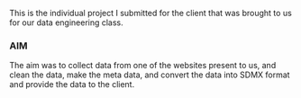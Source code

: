 This is the individual project I submitted for the client that was brought to us for our data engineering class.

### AIM 

The aim was to collect data from one of the websites present to us, and clean the data, make the meta data, and convert the data into SDMX format and provide the data to the client.
